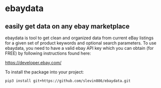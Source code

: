 # ebaydata
## easily get data on any ebay marketplace

ebaydata is tool to get clean and organized data from current eBay listings for a given set of product keywords 
and optional search parameters. To use ebaydata, you need to have a valid ebay API key 
which you can obtain (for FREE) by following instructions found here:

https://developer.ebay.com/

To install the package into your project:
```
pip3 install git+https://github.com/slevin886/ebaydata.git
```
